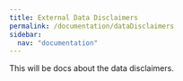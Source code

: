 ```yaml
---
title: External Data Disclaimers
permalink: /documentation/dataDisclaimers
sidebar:
  nav: "documentation"
---
```


This will be docs about the data disclaimers.

